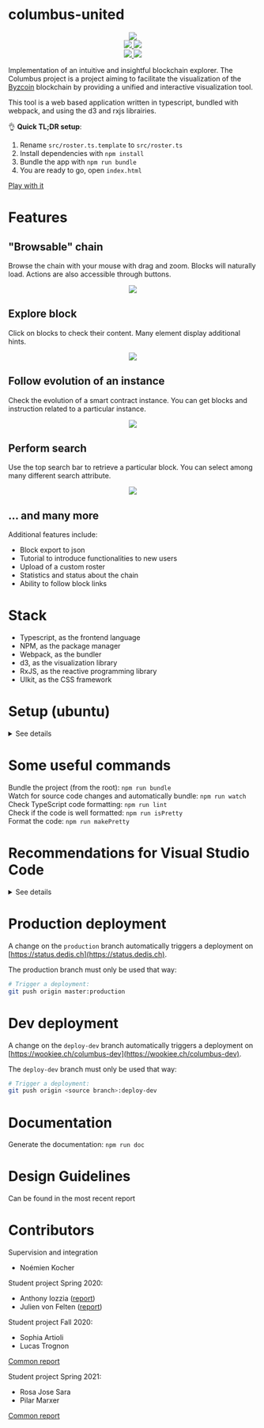 # columbus-united

<div align="center">
    <img src="assets/logo-color-small.png">
</div>

<div align="center">
  <a href="https://github.com/dedis/columbus-united/actions?query=workflow%3A%22Wookiee+deployment%22">
    <img src="https://github.com/dedis/columbus-united/workflows/Wookiee%20deployment/badge.svg?branch=production">
  </a>
  <a href="https://github.com/dedis/columbus-united/actions?query=workflow%3A%22Wookiee+DEV+deployment%22">
    <img src="https://github.com/dedis/columbus-united/workflows/Wookiee%20DEV%20deployment/badge.svg">
  </a>
  <br/>
  <a href="https://github.com/dedis/columbus-united/actions?query=workflow%3APrettier">
    <img src="https://github.com/dedis/columbus-united/workflows/Prettier/badge.svg">
  </a>
  <a href="https://github.com/dedis/columbus-united/actions?query=workflow%3A%22Quality+checking">
    <img src="https://github.com/dedis/columbus-united/workflows/Quality%20checking/badge.svg">
  </a>
</div>

Implementation of an intuitive and insightful blockchain explorer. The Columbus
project is a project aiming to facilitate the visualization of the
[Byzcoin](https://github.com/dedis/cothority/tree/master/byzcoin) blockchain by
providing a unified and interactive visualization tool.

This tool is a web based application written in typescript, bundled with
webpack, and using the d3 and rxjs librairies.

👌 **Quick TL;DR setup**:

1) Rename `src/roster.ts.template` to `src/roster.ts`
2) Install dependencies with `npm install`
3) Bundle the app with `npm run bundle`
4) You are ready to go, open `index.html`

[Play with it](https://wookiee.ch/columbus/)

# Features

## "Browsable" chain

Browse the chain with your mouse with drag and zoom. Blocks will naturally load.
Actions are also accessible through buttons.

<div align="center">
    <img src="docs/assets/feature1.gif">
</div>

## Explore block

Click on blocks to check their content. Many element display additional hints.

<div align="center">
    <img src="docs/assets/feature2.gif">
</div>

## Follow evolution of an instance

Check the evolution of a smart contract instance. You can get blocks and
instruction related to a particular instance.

<div align="center">
    <img src="docs/assets/feature3.gif">
</div>

## Perform search

Use the top search bar to retrieve a particular block. You can select among many
different search attribute.

<div align="center">
    <img src="docs/assets/feature4.gif">
</div>

## ... and many more

Additional features include:

- Block export to json
- Tutorial to introduce functionalities to new users
- Upload of a custom roster
- Statistics and status about the chain
- Ability to follow block links

# Stack

- Typescript, as the frontend language
- NPM, as the package manager
- Webpack, as the bundler
- d3, as the visualization library
- RxJS, as the reactive programming library
- UIkit, as the CSS framework

# Setup (ubuntu)

<details>
  <summary>See details</summary>

Install nodejs and npm:

```bash
sudo apt-get install nodejs
sudo apt-get install npm
```

Rename `src/roster.ts.template` to `src/roster.ts`. By default it uses the DEDIS
roster.

Otherwise, follow instructions in the next section to run a local conode and get
a local roster configuration.

Finally, install dependencies with `npm install`.  

You are ready to use the app: bundle it with `npm run bundle` and open
`index.html`.

## If you need to run a local blockchain

If you are developing on Columbus you will need to use a local blockchain in
order to avoid over-loading a node running the production blockchain.

Download and extract the latest binaries from
https://github.com/c4dt/byzcoin/releases. Choose the folder corresponding to
your environment (only Mac and Linux is supported) and run the `byzcoin` binary
in "proxy" mode. You need to provide an existing database. You can download a
cached database reflecting the production data at
[https://demo.c4dt.org/omniledger/cached.db](https://demo.c4dt.org/omniledger/cached.db).

Then, run the node in "proxy" mode with :

```
./byzcoin proxy <MY_DATABASE.db>
```

That's it ! This will run a node listening on 127.0.0.1:7771.

You can stop it with <kbd>ctrl</kbd> + <kbd>C</kbd>.

There are additional options that you can spot with `./byzcoin proxy -h`.

You can then use the following roster in your `roster.ts`:

```
[[servers]]
  Url = "http://127.0.0.1:7771"
  Suite = "Ed25519"
  Public = "0000000000000000000000000000000000000000000000000000000000000000"
```

</details>

# Some useful commands

Bundle the project (from the root): `npm run bundle`  
Watch for source code changes and automatically bundle: `npm run watch`  
Check TypeScript code formatting: `npm run lint`  
Check if the code is well formatted: `npm run isPretty`  
Format the code: `npm run makePretty`  

# Recommendations for Visual Studio Code

<details>
  <summary>See details</summary>

## Settings

Add vertical lines at columns 80 and 100: `editor.rulers` -> `Edit in settings.json` -> `"editor.rulers": [80,100]`  

## Extensions

### Live Server

Purpose: Automatically refresh the html upon compile  
Install: `ritwickdey.liveserver`  
Use:

* Right click on `index.html`
* `Open with Live Server`

### Prettier - Code formatter

Purpose: Automatically format the code  
Install: `esbenp.prettier-vscode`  
Setup: setting `editor.defaultFormatter` -> select `esbenp.prettier-vscode`  
Use:

* Open Command Palette (`Ctrl+Shift+P`)
* `Format Document`

### TypeScript Hero

Purpose: Automatically organize TypeScript imports  
Install: `rbbit.typescript-hero`  
Use:

* Open Command Palette (`Ctrl+Shift+P`)
* `TS Hero: Organize imports`

### Rewrap

Purpose: Automatically reformat comments to a given line length (default is 80)  
Install: `stkb.rewrap`  
Use:

* Open Command Palette (`Ctrl+Shift+P`)
* `Rewrap Comment / Text`

### Comment Anchor
Purpose: Place anchor tags within comments for easy file & workspace navigation.
Install: `ext install ExodiusStudios.comment-anchors`
Use:

* Use \\\\ANCHOR and \\\\SECTION to delimitate code regions
* Use \\\\TODO, \\\\FIXME to mark specific areas
* Read the documentation for more features

</details>

# Production deployment

A change on the `production` branch automatically triggers a deployment on
[https://status.dedis.ch](https://status.dedis.ch).

The production branch must only be used that way:

```bash
# Trigger a deployment:
git push origin master:production
```

# Dev deployment

A change on the `deploy-dev` branch automatically triggers a deployment on
[https://wookiee.ch/columbus-dev](https://wookiee.ch/columbus-dev).

The `deploy-dev` branch must only be used that way:

```bash
# Trigger a deployment:
git push origin <source branch>:deploy-dev
```

# Documentation

Generate the documentation: `npm run doc`

# Design Guidelines
Can be found in the most recent report  

# Contributors

Supervision and integration

- Noémien Kocher

Student project Spring 2020:

- Anthony Iozzia ([report](https://www.epfl.ch/labs/dedis/wp-content/uploads/2020/06/report-2020-1-Anthony-Iozzia-Columbus-II.pdf))
- Julien von Felten ([report](https://www.epfl.ch/labs/dedis/wp-content/uploads/2020/06/report-2020-1-Julien-von-Felten-Columbus-I.pdf))

Student project Fall 2020:

- Sophia Artioli 
- Lucas Trognon

[Common report](https://www.epfl.ch/labs/dedis/wp-content/uploads/2021/01/report-2020-3-Columbus-Sophia-Artiolis-Lucas-Trognon-Columbus-III.pdf)

Student project Spring 2021:

- Rosa Jose Sara
- Pilar Marxer

[Common report](https://www.epfl.ch/labs/dedis/wp-content/uploads/2021/07/report-2021-1-Pilar-Rosa_Columbus_IV.pdf)